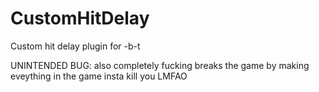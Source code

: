 # CustomHitDelay
Custom hit delay plugin for -b-t

UNINTENDED BUG: also completely fucking breaks the game by making eveything in the game insta kill you LMFAO

